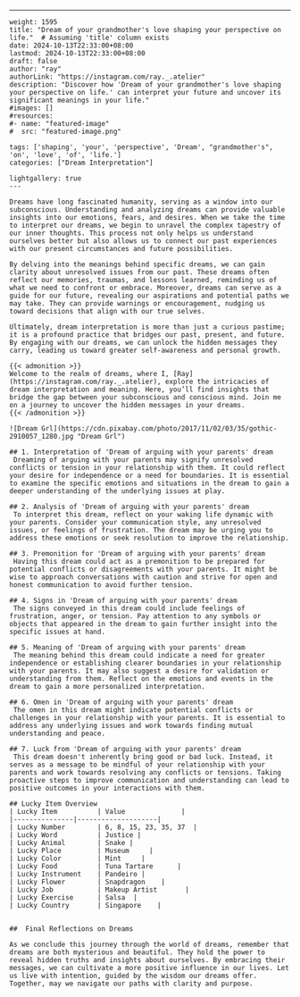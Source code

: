 ---
    weight: 1595
    title: "Dream of your grandmother's love shaping your perspective on life."  # Assuming 'title' column exists
    date: 2024-10-13T22:33:00+08:00
    lastmod: 2024-10-13T22:33:00+08:00
    draft: false
    author: "ray"
    authorLink: "https://instagram.com/ray._.atelier"
    description: "Discover how 'Dream of your grandmother's love shaping your perspective on life.' can interpret your future and uncover its significant meanings in your life."
    #images: []
    #resources:
    #- name: "featured-image"
    #  src: "featured-image.png"
    
    tags: ['shaping', 'your', 'perspective', 'Dream', "grandmother's", 'on', 'love', 'of', 'life.']
    categories: ["Dream Interpretation"]
    
    lightgallery: true
    ---
    
    Dreams have long fascinated humanity, serving as a window into our subconscious. Understanding and analyzing dreams can provide valuable insights into our emotions, fears, and desires. When we take the time to interpret our dreams, we begin to unravel the complex tapestry of our inner thoughts. This process not only helps us understand ourselves better but also allows us to connect our past experiences with our present circumstances and future possibilities.
    
    By delving into the meanings behind specific dreams, we can gain clarity about unresolved issues from our past. These dreams often reflect our memories, traumas, and lessons learned, reminding us of what we need to confront or embrace. Moreover, dreams can serve as a guide for our future, revealing our aspirations and potential paths we may take. They can provide warnings or encouragement, nudging us toward decisions that align with our true selves.
    
    Ultimately, dream interpretation is more than just a curious pastime; it is a profound practice that bridges our past, present, and future. By engaging with our dreams, we can unlock the hidden messages they carry, leading us toward greater self-awareness and personal growth.
    
    {{< admonition >}}
    Welcome to the realm of dreams, where I, [Ray](https://instagram.com/ray._.atelier), explore the intricacies of dream interpretation and meaning. Here, you’ll find insights that bridge the gap between your subconscious and conscious mind. Join me on a journey to uncover the hidden messages in your dreams.
    {{< /admonition >}}
    
    ![Dream Grl](https://cdn.pixabay.com/photo/2017/11/02/03/35/gothic-2910057_1280.jpg "Dream Grl")
    
    ## 1. Interpretation of 'Dream of arguing with your parents' dream
     Dreaming of arguing with your parents may signify unresolved conflicts or tension in your relationship with them. It could reflect your desire for independence or a need for boundaries. It is essential to examine the specific emotions and situations in the dream to gain a deeper understanding of the underlying issues at play.
    
    ## 2. Analysis of 'Dream of arguing with your parents' dream
     To interpret this dream, reflect on your waking life dynamic with your parents. Consider your communication style, any unresolved issues, or feelings of frustration. The dream may be urging you to address these emotions or seek resolution to improve the relationship.
    
    ## 3. Premonition for 'Dream of arguing with your parents' dream
     Having this dream could act as a premonition to be prepared for potential conflicts or disagreements with your parents. It might be wise to approach conversations with caution and strive for open and honest communication to avoid further tension.
    
    ## 4. Signs in 'Dream of arguing with your parents' dream
     The signs conveyed in this dream could include feelings of frustration, anger, or tension. Pay attention to any symbols or objects that appeared in the dream to gain further insight into the specific issues at hand.
    
    ## 5. Meaning of 'Dream of arguing with your parents' dream
     The meaning behind this dream could indicate a need for greater independence or establishing clearer boundaries in your relationship with your parents. It may also suggest a desire for validation or understanding from them. Reflect on the emotions and events in the dream to gain a more personalized interpretation.
    
    ## 6. Omen in 'Dream of arguing with your parents' dream
     The omen in this dream might indicate potential conflicts or challenges in your relationship with your parents. It is essential to address any underlying issues and work towards finding mutual understanding and peace.
    
    ## 7. Luck from 'Dream of arguing with your parents' dream
     This dream doesn't inherently bring good or bad luck. Instead, it serves as a message to be mindful of your relationship with your parents and work towards resolving any conflicts or tensions. Taking proactive steps to improve communication and understanding can lead to positive outcomes in your interactions with them.
    
    ## Lucky Item Overview
    | Lucky Item          | Value              |
    |---------------|--------------------|
    | Lucky Number        | 6, 8, 15, 23, 35, 37  |
    | Lucky Word          | Justice |
    | Lucky Animal        | Snake |
    | Lucky Place         | Museum     |
    | Lucky Color         | Mint     |
    | Lucky Food          | Tuna Tartare      |
    | Lucky Instrument    | Pandeiro |
    | Lucky Flower        | Snapdragon    |
    | Lucky Job           | Makeup Artist       |
    | Lucky Exercise      | Salsa  |
    | Lucky Country       | Singapore    |
    
    
    ##  Final Reflections on Dreams
    
    As we conclude this journey through the world of dreams, remember that dreams are both mysterious and beautiful. They hold the power to reveal hidden truths and insights about ourselves. By embracing their messages, we can cultivate a more positive influence in our lives. Let us live with intention, guided by the wisdom our dreams offer. Together, may we navigate our paths with clarity and purpose.
    